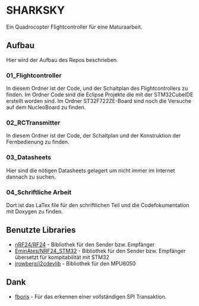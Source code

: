 # SHARKSKY
Ein Quadrocopter Flightcontroller für eine Maturaarbeit.

## Aufbau
Hier wird der Aufbau des Repos beschrieben.

### 01_Flightcontroller
In diesem Ordner ist der Code, und der Schaltplan des Flightcontrollers zu finden. Im Ordner Code sind die Eclipse Projekte die mit der STM32CubeIDE erstellt worden sind. Im Ordner ST32F722ZE-Board sind noch die Versuche auf dem NucleoBoard zu finden.

### 02_RCTransmitter
In diesem Ordner ist der Code, der Schaltplan und der Konstruktion der Fernbedienung zu finden.
### 03_Datasheets
Hier sind die nötigen Datasheets gelagert um nicht immer im Internet dannach zu suchen.

### 04_Schriftliche Arbeit
Dort ist das LaTex file für den schriftlichen Teil und die Codefokumentation mit Doxygen zu finden.

## Benutzte Libraries
* [nRF24/RF24](https://github.com/nRF24/RF24) - Bibliothek für den Sender bzw. Empfänger
* [EminAtes/NRF24_STM32](https://github.com/EminAtes/NRF24_STM32) - Bibliothek für den Sender bzw. Empfänger übersetzt für kompitabilität mit STM32
* [jrowberg/i2cdevlib](https://github.com/jrowberg/i2cdevlib) - Bibliothek für den MPU6050

## Dank
* [fboris](https://github.com/fboris/STM32Cube_FW_F4/blob/master/Projects/STM32F4-Discovery/Examples/SPI/SPI_FullDuplex_ComDMA/Src/main.c) - Für das erkennen einer vollständigen SPI Transaktion.
